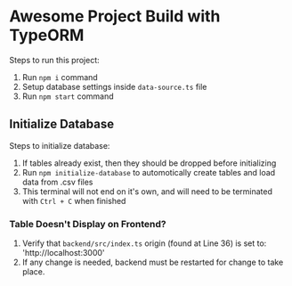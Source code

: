 # Awesome Project Build with TypeORM

Steps to run this project:

1. Run `npm i` command
2. Setup database settings inside `data-source.ts` file
3. Run `npm start` command

## Initialize Database

Steps to initialize database:

1. If tables already exist, then they should be dropped before initializing
2. Run `npm initialize-database` to automotically create tables and load data from .csv files
3. This terminal will not end on it's own, and will need to be terminated with `Ctrl + C` when finished

### Table Doesn't Display on Frontend?

1. Verify that `backend/src/index.ts` origin (found at Line 36) is set to: 'http://localhost:3000'
2. If any change is needed, backend must be restarted for change to take place.
